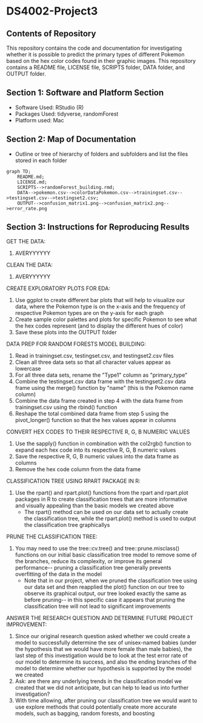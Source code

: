 # DS4002-Project3 

## Contents of Repository
This repository contains the code and documentation for investigating whether it is possible to predict the primary types of different Pokemon based on the hex color codes found in their graphic images. This repository contains a README file, LICENSE file, SCRIPTS folder, DATA folder, and OUTPUT folder. 

## Section 1: Software and Platform Section
- Software Used: RStudio (R)
- Packages Used: tidyverse, randomForest
- Platform used: Mac

## Section 2: Map of Documentation 

- Outline or tree of hierarchy of folders and subfolders and list the files stored in each folder
```mermaid
graph TD;
    README.md;
    LICENSE.md;
    SCRIPTS-->randomForest_building.rmd;
    DATA-->pokemon.csv-->colorDataPokemon.csv-->trainingset.csv-->testingset.csv-->testingset2.csv;
    OUTPUT-->confusion_matrix1.png-->confusion_matrix2.png-->error_rate.png
```

## Section 3: Instructions for Reproducing Results

GET THE DATA:
1. AVERYYYYYY 

CLEAN THE DATA:
1. AVERYYYYYY

CREATE EXPLORATORY PLOTS FOR EDA:
1. Use ggplot to create different bar plots that will help to visualize our data, where the Pokemon type is on the x-axis and the frequency of respective Pokemon types are on  the y-axis for each graph
2. Create sample color palettes and plots for specific Pokemon to see what the hex codes represent (and to display the different hues of color)
3. Save these plots into the OUTPUT folder

DATA PREP FOR RANDOM FORESTS MODEL BUILDING:
1. Read in trainingset.csv, testingset.csv, and testingset2.csv files
2. Clean all three data sets so that all character values appear as lowercase
3. For all three data sets, rename the "Type1" column as "primary_type"
4. Combine the testingset.csv data frame with the testingset2.csv data frame using the merge() function by "name" (this is the Pokemon name column)
5. Combine the data frame created in step 4 with the data frame from trainingset.csv using the rbind() function
6. Reshape the total combined data frame from step 5 using the pivot_longer() function so that the hex values appear in columns

CONVERT HEX CODES TO THEIR RESPECTIVE R, G, B NUMERIC VALUES

1. Use the sapply() function in combination with the col2rgb() function to expand each hex code into its respective R, G, B numeric values
2. Save the respective R, G, B numeric values into the data frame as columns 
3. Remove the hex code column from the data frame 

CLASSIFICATION TREE USING RPART PACKAGE IN R:
1. Use the rpart() and rpart.plot() functions from the rpart and rpart.plot packages in R to create classification trees that are more informative and visually appealing than the basic models we created above
   - The rpart() method can be used on our data set to actually create the classification tree, while the rpart.plot() method is used to output the classification tree graphicallys

PRUNE THE CLASSIFICATION TREE:
1. You may need to use the tree::cv.tree() and tree::prune.misclass() functions on our initial basic classification tree model to remove some of the branches, reduce its complexity, or improve its general performance-- pruning a classification tree generally prevents overfitting of the data in the model
   - Note that in our project, when we pruned the classification tree using our data set and then reapplied the plot() function on our tree to observe its graphical output, our tree looked exactly the same as before pruning-- in this specific case it appears that pruning the classification tree will not lead to significant improvements

ANSWER THE RESEARCH QUESTION AND DETERMINE FUTURE PROJECT IMPROVEMENT:
1. Since our original research question asked whether we could create a model to successfully determine the sex of unisex-named babies (under the hypothesis that we would have more female than male babies), the last step of this investigation would be to look at the test error rate of our model to determine its success, and also the ending branches of the model to determine whether our hypothesis is supported by the model we created
2. Ask: are there any underlying trends in the classification model we created that we did not anticipate, but can help to lead us into further investigation?
3. With time allowing, after pruning our classification tree we would want to use explore methods that could potentially create more accurate models, such as bagging, random forests, and boosting

